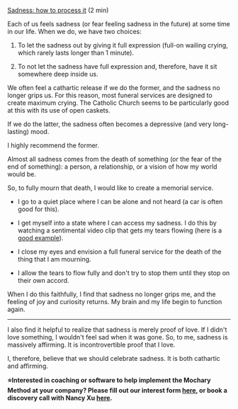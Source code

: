[Sadness: how to process it](https://docs.google.com/document/d/1jyTa5H_fo9xL-EhUQGsqQkUAqG4zVxAok0JwNCjiBFU/edit) (2 min)

Each of us feels sadness (or fear feeling sadness in the future) at some time in our life. When we do, we have two choices:

1. To let the sadness out by giving it full expression (full-on wailing crying, which rarely lasts longer than 1 minute).

2. To not let the sadness have full expression and, therefore, have it sit somewhere deep inside us.

We often feel a cathartic release if we do the former, and the sadness no longer grips us. For this reason, most funeral services are designed to create maximum crying. The Catholic Church seems to be particularly good at this with its use of open caskets.

If we do the latter, the sadness often becomes a depressive (and very long-lasting) mood.

I highly recommend the former.

Almost all sadness comes from the death of something (or the fear of the end of something): a person, a relationship, or a vision of how my world would be.

So, to fully mourn that death, I would like to create a memorial service.

- I go to a quiet place where I can be alone and not heard (a car is often good for this).

- I get myself into a state where I can access my sadness. I do this by watching a sentimental video clip that gets my tears flowing (here is a [good example](https://www.youtube.com/watch?v=bL9KEaike8U&fbclid=IwAR1whYdngSKlAPkkrrzQMmFA4Py8aJ2Fm9vvlHv_y7yvUxrSViVfi5fZpfI)).

- I close my eyes and envision a full funeral service for the death of the thing that I am mourning.

- I allow the tears to flow fully and don't try to stop them until they stop on their own accord.

When I do this faithfully, I find that sadness no longer grips me, and the feeling of joy and curiosity returns. My brain and my life begin to function again.

---

I also find it helpful to realize that sadness is merely proof of love. If I didn't love something, I wouldn't feel sad when it was gone. So, to me, sadness is massively affirming. It is incontrovertible proof that I love.

I, therefore, believe that we should celebrate sadness. It is both cathartic and affirming.

**⭐Interested in coaching or software to help implement the Mochary Method at your company? Please fill out our interest form [here](https://mocharymethod.typeform.com/interest), or book a discovery call with Nancy Xu [here](https://calendly.com/nancy-mm/30).**
